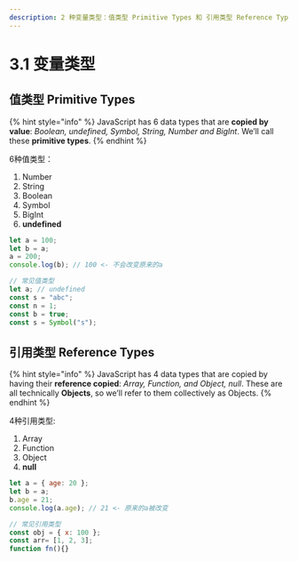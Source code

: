 ```yaml
---
description: 2 种变量类型：值类型 Primitive Types 和 引用类型 Reference Types
---
```


# 3.1 变量类型

## 值类型 Primitive Types

{% hint style="info" %}
JavaScript has 6 data types that are **copied by value**: _Boolean, undefined, Symbol, String, Number and BigInt_. We’ll call these **primitive types**.
{% endhint %}

6种值类型：

1. Number
2. String
3. Boolean
4. Symbol
5. BigInt
6. **undefined**

```javascript
let a = 100;
let b = a;
a = 200;
console.log(b); // 100 <- 不会改变原来的a

// 常见值类型
let a; // undefined
const s = "abc";
const n = 1;
const b = true;
const s = Symbol("s");
```

## **引用类型 Reference Types**

{% hint style="info" %}
JavaScript has 4 data types that are copied by having their **reference copied**: _Array, Function, and Object, null_. These are all technically **Objects**, so we’ll refer to them collectively as Objects.
{% endhint %}

4种引用类型:

1. Array
2. Function
3. Object
4. **null**

```javascript
let a = { age: 20 };
let b = a;
b.age = 21;
console.log(a.age); // 21 <- 原来的a被改变

// 常见引用类型
const obj = { x: 100 };
const arr= [1, 2, 3];
function fn(){}
```

